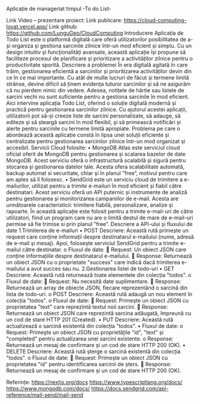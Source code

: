 Aplicație de manageriat timpul
-To do List-

Link Video – prezentare proiect: 
Link publicare: https://cloud-computing-lovat.vercel.app/
Link github: https://github.com/LunguGeo/CloudComputing
Introducere
Aplicația de Todo List este o platformă digitală care oferă utilizatorilor posibilitatea de a-și organiza și gestiona sarcinile zilnice într-un mod eficient și simplu. Cu un design intuitiv și funcționalități avansate, această aplicație își propune să faciliteze procesul de planificare și prioritizare a activităților zilnice pentru o productivitate sporită.
Descriere a problemei
În era digitală agitată în care trăim, gestionarea eficientă a sarcinilor și prioritizarea activităților devin din ce în ce mai importante. Cu atât de multe lucruri de făcut și termene limită strânse, devine dificil să ținem evidența tuturor sarcinilor și să ne asigurăm că nu pierdem nimic din vedere. Adesea, notițele de hârtie sau listele de sarcini vechi nu sunt suficiente pentru a gestiona sarcinile în mod eficient.
Aici intervine aplicația Todo List, oferind o soluție digitală modernă și practică pentru gestionarea sarcinilor zilnice. Cu ajutorul acestei aplicații, utilizatorii pot să-și creeze liste de sarcini personalizate, să adauge, să editeze și să șteargă sarcini în mod flexibil, și să primească notificări și alerte pentru sarcinile cu termene limită apropiate.
Problema pe care o abordează această aplicație constă în lipsa unei soluții eficiente și centralizate pentru gestionarea sarcinilor zilnice într-un mod organizat și accesibil.
Servicii Cloud folosite:
•	MongoDB Atlas este serviciul cloud oficial oferit de MongoDB pentru gestionarea și scalarea bazelor de date MongoDB. Acest serviciu oferă o infrastructură scalabilă și sigură pentru stocarea și gestionarea datelor tale. Acesta ofera scalabilitate automată, backup automat si securitate, chiar și în planul ”free”, motivul pentru care am aples să îl folosesc.
•	SendGrid este un serviciu cloud de trimitere a e-mailurilor, utilizat pentru a trimite e-mailuri în mod eficient și fiabil către destinatari. Acest serviciu oferă un API puternic și instrumente de analiză pentru gestionarea și monitorizarea campaniilor de e-mail. Acesta are următoarele caracteristicii: trimitere fiabilă, personalizare, analize și rapoarte. În această aplicație este folosit pentru a trimite e-mail-uri de către utilizatori, fiind un program care nu are o limită destul de mare de e-mail-uri permise să fie trimise si prin planul ”free”.
Descriere a API-ului și fluxului de date
1.Trimiterea de e-mailuri
•	POST 
Descriere: Această rută primește un request care conține informații despre destinatarul e-mailului (nume, adresă de e-mail și mesaj). Apoi, folosește serviciul SendGrid pentru a trimite e-mailul către destinatar.
o	Fluxul de date:
	Request: Un obiect JSON care conține informațiile despre destinatarul e-mailului.
	Response: Returnează un obiect JSON cu o proprietate "success" care indică dacă trimiterea e-mailului a avut succes sau nu.
2.Gestionarea listei de todo-uri
•	GET 
Descriere: Această rută returnează toate elementele din colecția "todos".
o	Fluxul de date:
	Request: Nu necesită date suplimentare.
	Response: Returnează un array de obiecte JSON, fiecare reprezentând o sarcină din lista de todo-uri.
o	POST 
Descriere: Această rută adaugă un nou element în colecția "todos".
o	Fluxul de date:
	Request: Primește un obiect JSON cu proprietatea "text" care reprezintă textul noii sarcini.
	Response: Returnează un obiect JSON care reprezintă sarcina adăugată, împreună cu un cod de stare HTTP 201 (Created).
•	PUT 
Descriere: Această rută actualizează o sarcină existentă din colecția "todos".
•	Fluxul de date:
o	Request: Primește un obiect JSON cu proprietățile "id", "text" și "completed" pentru actualizarea unei sarcini existente.
o	Response: Returnează un mesaj de confirmare și un cod de stare HTTP 200 (OK).
•	DELETE 
Descriere: Această rută șterge o sarcină existentă din colecția "todos".
o	Fluxul de date:
	Request: Primește un obiect JSON cu proprietatea "id" pentru identificarea sarcinii de șters.
	Response: Returnează un mesaj de confirmare și un cod de stare HTTP 200 (OK).
 
 
 
Referințe:
https://nextjs.org/docs
https://www.typescriptlang.org/docs/
https://www.mongodb.com/docs/
https://docs.sendgrid.com/api-reference/mail-send/mail-send
